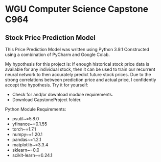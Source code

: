 # WGU Computer Science Capstone C964
## Stock Price Prediction Model

This Price Prediction Model was written using Python 3.9.1
Constructed using a combination of PyCharm and Google Colab.

My hypothesis for this project is: If enough historical stock price data is available for any individual stock,
then it can be used to train our recurrent neural network to then accurately predict future stock prices.
Due to the strong correlations between prediction price and actual price, I confidently accept the hypothesis.
Try it for yourself:
- Check for and/or download module requirements.
- Download CapstoneProject folder.

Python Module Requirements:
- psutil~=5.8.0
- yfinance~=0.1.55
- torch~=1.7.1
- numpy~=1.20.1
- pandas~=1.2.1
- matplotlib~=3.3.4
- sklearn~=0.0
- scikit-learn~=0.24.1
